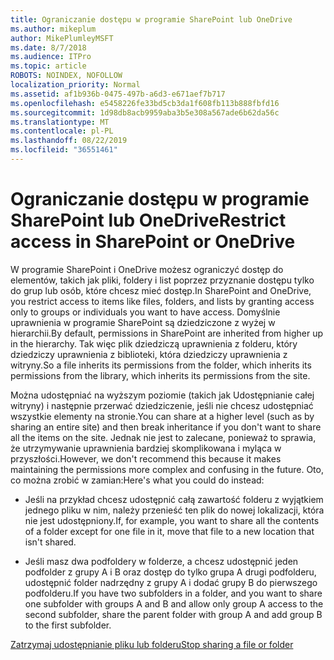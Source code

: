 ```yaml
---
title: Ograniczanie dostępu w programie SharePoint lub OneDrive
ms.author: mikeplum
author: MikePlumleyMSFT
ms.date: 8/7/2018
ms.audience: ITPro
ms.topic: article
ROBOTS: NOINDEX, NOFOLLOW
localization_priority: Normal
ms.assetid: af1b936b-0475-497b-a6d3-e671aef7b717
ms.openlocfilehash: e5458226fe33bd5cb3da1f608fb113b888fbfd16
ms.sourcegitcommit: 1d98db8acb9959aba3b5e308a567ade6b62da56c
ms.translationtype: MT
ms.contentlocale: pl-PL
ms.lasthandoff: 08/22/2019
ms.locfileid: "36551461"
---
```

# <a name="restrict-access-in-sharepoint-or-onedrive"></a><span data-ttu-id="6c4c9-102">Ograniczanie dostępu w programie SharePoint lub OneDrive</span><span class="sxs-lookup"><span data-stu-id="6c4c9-102">Restrict access in SharePoint or OneDrive</span></span>

<span data-ttu-id="6c4c9-103">W programie SharePoint i OneDrive możesz ograniczyć dostęp do elementów, takich jak pliki, foldery i list poprzez przyznanie dostępu tylko do grup lub osób, które chcesz mieć dostęp.</span><span class="sxs-lookup"><span data-stu-id="6c4c9-103">In SharePoint and OneDrive, you restrict access to items like files, folders, and lists by granting access only to groups or individuals you want to have access.</span></span> <span data-ttu-id="6c4c9-104">Domyślnie uprawnienia w programie SharePoint są dziedziczone z wyżej w hierarchii.</span><span class="sxs-lookup"><span data-stu-id="6c4c9-104">By default, permissions in SharePoint are inherited from higher up in the hierarchy.</span></span> <span data-ttu-id="6c4c9-105">Tak więc plik dziedziczą uprawnienia z folderu, który dziedziczy uprawnienia z biblioteki, która dziedziczy uprawnienia z witryny.</span><span class="sxs-lookup"><span data-stu-id="6c4c9-105">So a file inherits its permissions from the folder, which inherits its permissions from the library, which inherits its permissions from the site.</span></span>
  
<span data-ttu-id="6c4c9-106">Można udostępniać na wyższym poziomie (takich jak Udostępnianie całej witryny) i następnie przerwać dziedziczenie, jeśli nie chcesz udostępniać wszystkie elementy na stronie.</span><span class="sxs-lookup"><span data-stu-id="6c4c9-106">You can share at a higher level (such as by sharing an entire site) and then break inheritance if you don't want to share all the items on the site.</span></span> <span data-ttu-id="6c4c9-107">Jednak nie jest to zalecane, ponieważ to sprawia, że utrzymywanie uprawnienia bardziej skomplikowana i myląca w przyszłości.</span><span class="sxs-lookup"><span data-stu-id="6c4c9-107">However, we don't recommend this because it makes maintaining the permissions more complex and confusing in the future.</span></span> <span data-ttu-id="6c4c9-108">Oto, co można zrobić w zamian:</span><span class="sxs-lookup"><span data-stu-id="6c4c9-108">Here's what you could do instead:</span></span>
  
- <span data-ttu-id="6c4c9-109">Jeśli na przykład chcesz udostępnić całą zawartość folderu z wyjątkiem jednego pliku w nim, należy przenieść ten plik do nowej lokalizacji, która nie jest udostępniony.</span><span class="sxs-lookup"><span data-stu-id="6c4c9-109">If, for example, you want to share all the contents of a folder except for one file in it, move that file to a new location that isn't shared.</span></span>
    
- <span data-ttu-id="6c4c9-110">Jeśli masz dwa podfoldery w folderze, a chcesz udostępnić jeden podfolder z grupy A i B oraz dostęp do tylko grupa A drugi podfolderu, udostępnić folder nadrzędny z grupy A i dodać grupy B do pierwszego podfolderu.</span><span class="sxs-lookup"><span data-stu-id="6c4c9-110">If you have two subfolders in a folder, and you want to share one subfolder with groups A and B and allow only group A access to the second subfolder, share the parent folder with group A and add group B to the first subfolder.</span></span>
    
[<span data-ttu-id="6c4c9-111">Zatrzymaj udostępnianie pliku lub folderu</span><span class="sxs-lookup"><span data-stu-id="6c4c9-111">Stop sharing a file or folder </span></span>](https://go.microsoft.com/fwlink/?linkid=2008861)
  

